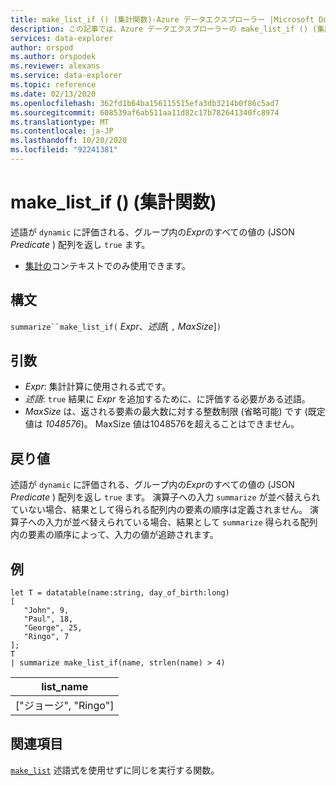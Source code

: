 ```yaml
---
title: make_list_if () (集計関数)-Azure データエクスプローラー |Microsoft Docs
description: この記事では、Azure データエクスプローラーの make_list_if () (集計関数) について説明します。
services: data-explorer
author: orspod
ms.author: orspodek
ms.reviewer: alexans
ms.service: data-explorer
ms.topic: reference
ms.date: 02/13/2020
ms.openlocfilehash: 362fd1b64ba156115515efa3db3214b0f86c5ad7
ms.sourcegitcommit: 608539af6ab511aa11d82c17b782641340fc8974
ms.translationtype: MT
ms.contentlocale: ja-JP
ms.lasthandoff: 10/20/2020
ms.locfileid: "92241381"
---
```

# <a name="make_list_if-aggregation-function"></a>make_list_if () (集計関数)

述語が `dynamic` に評価される、グループ内の*Expr*のすべての値の (JSON *Predicate* ) 配列を返し `true` ます。

* [集計の](summarizeoperator.md)コンテキストでのみ使用できます。

## <a name="syntax"></a>構文

`summarize``make_list_if(` *Expr*、*述語*[ `,` *MaxSize*]`)`

## <a name="arguments"></a>引数

* *Expr*: 集計計算に使用される式です。
* *述語*: `true` 結果に *Expr* を追加するために、に評価する必要がある述語。
* *MaxSize* は、返される要素の最大数に対する整数制限 (省略可能) です (既定値は *1048576*)。 MaxSize 値は1048576を超えることはできません。

## <a name="returns"></a>戻り値

述語が `dynamic` に評価される、グループ内の*Expr*のすべての値の (JSON *Predicate* ) 配列を返し `true` ます。
演算子への入力 `summarize` が並べ替えられていない場合、結果として得られる配列内の要素の順序は定義されません。
演算子への入力が並べ替えられている場合、結果として `summarize` 得られる配列内の要素の順序によって、入力の値が追跡されます。

## <a name="example"></a>例

```kusto
let T = datatable(name:string, day_of_birth:long)
[
   "John", 9,
   "Paul", 18,
   "George", 25,
   "Ringo", 7
];
T
| summarize make_list_if(name, strlen(name) > 4)
```

|list_name|
|----|
|["ジョージ", "Ringo"]|

## <a name="see-also"></a>関連項目

[`make_list`](./makelist-aggfunction.md) 述語式を使用せずに同じを実行する関数。